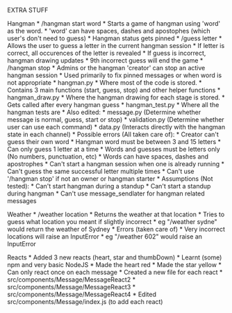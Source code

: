 EXTRA STUFF

Hangman
    * /hangman start word
        * Starts a game of hangman using 'word' as the word.
        * 'word' can have spaces, dashes and apostophes (which user's don't need to guess)
        * Hangman status gets pinned
    * /guess letter
        * Allows the user to guess a letter in the current hangman session
        * If letter is correct, all occurences of the letter is revealed
        * If guess is incorrect, hangman drawing updates
        * 9th incorrect guess will end the game
    * /hangman stop
        * Admins or the hangman 'creator' can stop an active hangman session
        * Used primarily to fix pinned messages or when word is not appropriate
    * hangman.py
        * Where most of the code is stored.
        * Contains 3 main functions (start, guess, stop) and other helper functions
    * hangman_draw.py
        * Where the hangman drawing for each stage is stored.
        * Gets called after every hangman guess
    * hangman_test.py
        * Where all the hangman tests are
    * Also edited:
        * message.py (Determine whether message is normal, guess, start or stop)
        * validation.py (Determine whether user can use each command)
        * data.py (Interacts directly with the hangman state in each channel)
    * Possible errors (All taken care of):
        * Creator can't guess their own word
        * Hangman word must be between 3 and 15 letters
        * Can only guess 1 letter at a time
        * Words and guesses must be letters only (No numbers, punctuation, etc)
            * Words can have spaces, dashes and apostrophes
        * Can't start a hangman session when one is already running
        * Can't guess the same successful letter multiple times
        * Can't use '/hangman stop' if not an owner or hangman starter
    * Assumptions (Not tested):
        * Can't start hangman during a standup
        * Can't start a standup during hangman
        * Can't use message_sendlater for hangman related messages

Weather
    * /weather location
        * Returns the weather at that location
        * Tries to guess what location you meant if slightly incorrect
            * eg "/weather sydne" would return the weather of Sydney
    * Errors (taken care of)
        * Very incorrect locations will raise an InputError
            * eg "/weather 602" would raise an InputError

Reacts
    * Added 3 new reacts (heart, star and thumbDown)
    * Learnt (some) npm and very basic NodeJS
    * Made the heart red
    * Made the star yellow
    * Can only react once on each message 
    * Created a new file for each react
        * src/components/Message/MessageReact2
        * src/components/Message/MessageReact3
        * src/components/Message/MessageReact4
    * Edited src/components/Message/index.js (to add each react)